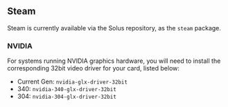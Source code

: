 ## Steam

Steam is currently available via the Solus repository, as the `steam` package.

### NVIDIA

For systems running NVIDIA graphics hardware, you will need to install the corresponding 32bit video driver for your card, listed below:

- Current Gen: `nvidia-glx-driver-32bit`
- 340: `nvidia-340-glx-driver-32bit`
- 304: `nvidia-304-glx-driver-32bit`